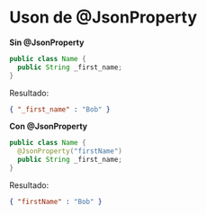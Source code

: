 # Uson de @JsonProperty

**Sin @JsonProperty**

```java
public class Name {
  public String _first_name;
}
```

Resultado:
```json
{ "_first_name" : "Bob" }
```

**Con @JsonProperty**

```java
public class Name {
  @JsonProperty("firstName")
  public String _first_name;
}
```

Resultado:
```json
{ "firstName" : "Bob" }
```
